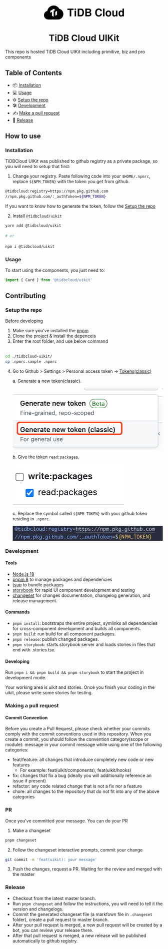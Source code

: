 <p align="center">
  <a href="https://tidbcloud.com" target="_blank"><img src="media/tidbcloud-logo.svg" width="256" alt="TiDB Cloud Logo" /></a>
</p>
<h1 align="center">TiDB Cloud UIKit</h1>

This repo is hosted TiDB Cloud UIKit including primitive, biz and pro components

## Table of Contents

- 📦 [Installation](#installation)
- 💻 [Usage](#usage)
- ⚙️ [Setup the repo](#setup-the-repo)
- 🛠️ [Development](#development)
- ✍️ [Make a pull request](#making-a-pull-request)
- 🚀 [Release](#release)

## How to use

### Installation

TiDBCloud UIKit was published to github registry as a private package, so you will need to setup that first:

1. Change your registry. Paste following code into your `$HOME/.npmrc`, replace `${NPM_TOKEN}` with the token you get from github.

```bash
@tidbcloud:registry=https://npm.pkg.github.com
//npm.pkg.github.com/:_authToken=${NPM_TOKEN}
```

If you want to know how to generate the token, follow the [Setup the repo](#setup-the-repo)

2. Install `@tidbcloud/uikit`

```bash
yarn add @tidbcloud/uikit

# or

npm i @tidbcloud/uikit
```

### Usage

To start using the components, you just need to:

```typescript
import { Card } from '@tidbcloud/uikit'
```

## Contributing

### Setup the repo

Before developing

1. Make sure you've installed the [pnpm](https://pnpm.io/)
2. Clone the project & install the depenceis
3. Enter the root folder, and use below command

```bash

cd ./tidbcloud-uikit/
cp .npmrc.sample .npmrc

```

4. Go to Github > Settings > Personal access token -> [Tokens(classic)](https://github.com/settings/tokens)

   a. Generate a new token(classic).
   <div>
      <img src="media/token.png" style="display: block;" />
   </div>

   b. Give the token `read:packages`.
   <div>
     <img src="media/packages.png" style="display: block;" />
   </div>

   c. Replace the symbol called `${NPM_TOKEN}` with your github token residing in `.npmrc`.
   <div>
     <img src="media/npmrc.png" style="display: block;" />
   </div>

### Development

#### Tools

- [Node.js 18](https://nodejs.org/)
- [pnpm 8](https://pnpm.io/) to manage packages and dependencies
- [tsup](https://tsup.egoist.dev/) to bundle packages
- [storybook](https://storybook.js.org/) for rapid UI component development and testing
- [changeset](https://github.com/atlassian/changesets) for changes documentation, changelog generation, and release management.

#### Commands

- `pnpm install`: bootstraps the entire project, symlinks all dependencies for cross-component development and builds all components.
- `pnpm build`: run build for all component packages.
- `pnpm release`: publish changed packages.
- `pnpm storybook`: starts storybook server and loads stories in files that end with .stories.tsx.

#### Developing

Run `pnpm i && pnpm build && pnpm storybook` to start the project in development mode.

Your working area is uikit and stories. Once you finish your coding in the uikit, please write some stories for testing.

### Making a pull request

#### Commit Convention

Before you create a Pull Request, please check whether your commits comply with the commit conventions used in this repository.
When you create a commit, you should follow the convention category(scope or module): message in your commit message while using one of the following categories:

- feat/feature: all changes that introduce completely new code or new features
  - For example: feat(uikit/components), feat(uikit/hooks)
- fix: changes that fix a bug (ideally you will additionally reference an issue if present)
- refactor: any code related change that is not a fix nor a feature
- chore: all changes to the repository that do not fit into any of the above categories

### PR

Once you've committed your message. You can do your PR

1. Make a changeset

```bash
pnpm changeset
```

2. Follow the changeset interactive prompts, commit your change

```bash
git commit -m 'feat(uikit): your message'
```

3. Push the changes, request a PR. Waiting for the review and merged with the master

### Release

- Checkout from the latest master branch.
- Run `pnpm changeset` and follow the instructions, you will need to tell it the version and changelogs.
- Commit the generated changeset file (a markfown file in `.changeset` folder), create a pull request to master branch.
- After your pull request is merged, a new pull request will be created by a bot, you can review your release there.
- After that pull request is merged, a new release will be published automatically to github registry.
